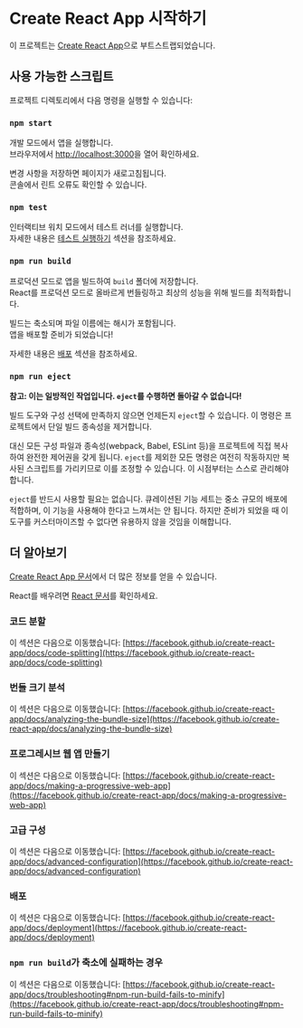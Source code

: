# Create React App 시작하기

이 프로젝트는 [Create React App](https://github.com/facebook/create-react-app)으로 부트스트랩되었습니다.

## 사용 가능한 스크립트

프로젝트 디렉토리에서 다음 명령을 실행할 수 있습니다:

### `npm start`

개발 모드에서 앱을 실행합니다.\
브라우저에서 [http://localhost:3000](http://localhost:3000)을 열어 확인하세요.

변경 사항을 저장하면 페이지가 새로고침됩니다.\
콘솔에서 린트 오류도 확인할 수 있습니다.

### `npm test`

인터랙티브 워치 모드에서 테스트 러너를 실행합니다.\
자세한 내용은 [테스트 실행하기](https://facebook.github.io/create-react-app/docs/running-tests) 섹션을 참조하세요.

### `npm run build`

프로덕션 모드로 앱을 빌드하여 `build` 폴더에 저장합니다.\
React를 프로덕션 모드로 올바르게 번들링하고 최상의 성능을 위해 빌드를 최적화합니다.

빌드는 축소되며 파일 이름에는 해시가 포함됩니다.\
앱을 배포할 준비가 되었습니다!

자세한 내용은 [배포](https://facebook.github.io/create-react-app/docs/deployment) 섹션을 참조하세요.

### `npm run eject`

**참고: 이는 일방적인 작업입니다. `eject`를 수행하면 돌아갈 수 없습니다!**

빌드 도구와 구성 선택에 만족하지 않으면 언제든지 `eject`할 수 있습니다. 이 명령은 프로젝트에서 단일 빌드 종속성을 제거합니다.

대신 모든 구성 파일과 종속성(webpack, Babel, ESLint 등)을 프로젝트에 직접 복사하여 완전한 제어권을 갖게 됩니다. `eject`를 제외한 모든 명령은 여전히 작동하지만 복사된 스크립트를 가리키므로 이를 조정할 수 있습니다. 이 시점부터는 스스로 관리해야 합니다.

`eject`를 반드시 사용할 필요는 없습니다. 큐레이션된 기능 세트는 중소 규모의 배포에 적합하며, 이 기능을 사용해야 한다고 느껴서는 안 됩니다. 하지만 준비가 되었을 때 이 도구를 커스터마이즈할 수 없다면 유용하지 않을 것임을 이해합니다.

## 더 알아보기

[Create React App 문서](https://facebook.github.io/create-react-app/docs/getting-started)에서 더 많은 정보를 얻을 수 있습니다.

React를 배우려면 [React 문서](https://reactjs.org/)를 확인하세요.

### 코드 분할

이 섹션은 다음으로 이동했습니다: [https://facebook.github.io/create-react-app/docs/code-splitting](https://facebook.github.io/create-react-app/docs/code-splitting)

### 번들 크기 분석

이 섹션은 다음으로 이동했습니다: [https://facebook.github.io/create-react-app/docs/analyzing-the-bundle-size](https://facebook.github.io/create-react-app/docs/analyzing-the-bundle-size)

### 프로그레시브 웹 앱 만들기

이 섹션은 다음으로 이동했습니다: [https://facebook.github.io/create-react-app/docs/making-a-progressive-web-app](https://facebook.github.io/create-react-app/docs/making-a-progressive-web-app)

### 고급 구성

이 섹션은 다음으로 이동했습니다: [https://facebook.github.io/create-react-app/docs/advanced-configuration](https://facebook.github.io/create-react-app/docs/advanced-configuration)

### 배포

이 섹션은 다음으로 이동했습니다: [https://facebook.github.io/create-react-app/docs/deployment](https://facebook.github.io/create-react-app/docs/deployment)

### `npm run build`가 축소에 실패하는 경우

이 섹션은 다음으로 이동했습니다: [https://facebook.github.io/create-react-app/docs/troubleshooting#npm-run-build-fails-to-minify](https://facebook.github.io/create-react-app/docs/troubleshooting#npm-run-build-fails-to-minify)
